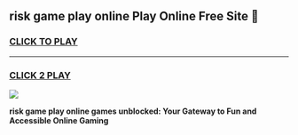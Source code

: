 
## risk game play online Play Online Free Site 👋
<h3>
<a href="https://download.freeplayer.one?title=risk_game_play_online&ref=21F">CLICK TO PLAY</a></h3>
<hr>

<h3>
<a href="https://download.freeplayer.one?title=risk_game_play_online&ref=21F">CLICK 2 PLAY</a>
  
</h3>

<a href="https://download.freeplayer.one?title=risk_game_play_online&ref=21F"><img src="https://cdnb.artstation.com/p/assets/images/images/032/539/853/original/anto-thomas-button-gif.gif"></a>


**risk game play online games unblocked: Your Gateway to Fun and Accessible Online Gaming**
